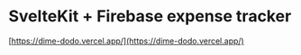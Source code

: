 # SvelteKit + Firebase expense tracker

[https://dime-dodo.vercel.app/](https://dime-dodo.vercel.app/)
